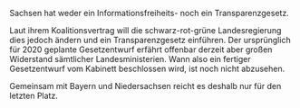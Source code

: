 Sachsen hat weder ein Informationsfreiheits- noch ein Transparenzgesetz.

Laut ihrem
Koalitionsvertrag will die schwarz-rot-grüne Landesregierung dies jedoch ändern und ein
Transparenzgesetz einführen. Der ursprünglich für 2020 geplante Gesetzentwurf erfährt
offenbar derzeit aber großen Widerstand sämtlicher Landesministerien. Wann also ein fertiger
Gesetzentwurf vom Kabinett beschlossen wird, ist noch nicht abzusehen.

Gemeinsam mit Bayern und Niedersachsen reicht es deshalb nur für den
letzten Platz.
